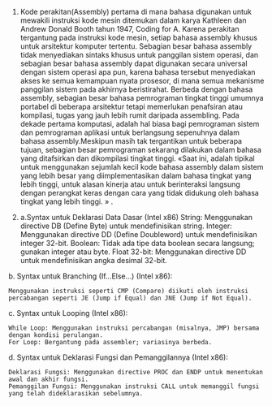 1. Kode perakitan(Assembly) pertama di mana bahasa digunakan untuk mewakili instruksi kode mesin ditemukan dalam karya Kathleen dan Andrew Donald Booth tahun 1947, Coding for A. Karena perakitan tergantung pada instruksi kode mesin, setiap bahasa assembly khusus untuk arsitektur komputer tertentu. Sebagian besar bahasa assembly tidak menyediakan sintaks khusus untuk panggilan sistem operasi, dan sebagian besar bahasa assembly dapat digunakan secara universal dengan sistem operasi apa pun, karena bahasa tersebut menyediakan akses ke semua kemampuan nyata prosesor, di mana semua mekanisme panggilan sistem pada akhirnya beristirahat. Berbeda dengan bahasa assembly, sebagian besar bahasa pemrograman tingkat tinggi umumnya portabel di beberapa arsitektur tetapi memerlukan penafsiran atau kompilasi, tugas yang jauh lebih rumit daripada assembling. Pada dekade pertama komputasi, adalah hal biasa bagi pemrograman sistem dan pemrograman aplikasi untuk berlangsung sepenuhnya dalam bahasa assembly.Meskipun masih tak tergantikan untuk beberapa tujuan, sebagian besar pemrograman sekarang dilakukan dalam bahasa yang ditafsirkan dan dikompilasi tingkat tinggi. «Saat ini, adalah tipikal untuk menggunakan sejumlah kecil kode bahasa assembly dalam sistem yang lebih besar yang diimplementasikan dalam bahasa tingkat yang lebih tinggi, untuk alasan kinerja atau untuk berinteraksi langsung dengan perangkat keras dengan cara yang tidak didukung oleh bahasa tingkat yang lebih tinggi. » .

2. a.Syntax untuk Deklarasi Data Dasar (Intel x86)
   String: Menggunakan directive DB (Define Byte) untuk mendefinisikan string.
    Integer: Menggunakan directive DD (Define Doubleword) untuk mendefinisikan integer 32-bit.
    Boolean: Tidak ada tipe data boolean secara langsung; gunakan integer atau byte.
    Float 32-bit: Menggunakan directive DD untuk mendefinisikan angka desimal 32-bit.

  b. Syntax untuk Branching (If...Else...) (Intel x86):

    Menggunakan instruksi seperti CMP (Compare) diikuti oleh instruksi percabangan seperti JE (Jump if Equal) dan JNE (Jump if Not Equal).
  c. Syntax untuk Looping (Intel x86):
  
    While Loop: Menggunakan instruksi percabangan (misalnya, JMP) bersama dengan kondisi perulangan.
    For Loop: Bergantung pada assembler; variasinya berbeda.
    
  d. Syntax untuk Deklarasi Fungsi dan Pemanggilannya (Intel x86):
  
    Deklarasi Fungsi: Menggunakan directive PROC dan ENDP untuk menentukan awal dan akhir fungsi.
    Pemanggilan Fungsi: Menggunakan instruksi CALL untuk memanggil fungsi yang telah dideklarasikan sebelumnya.
